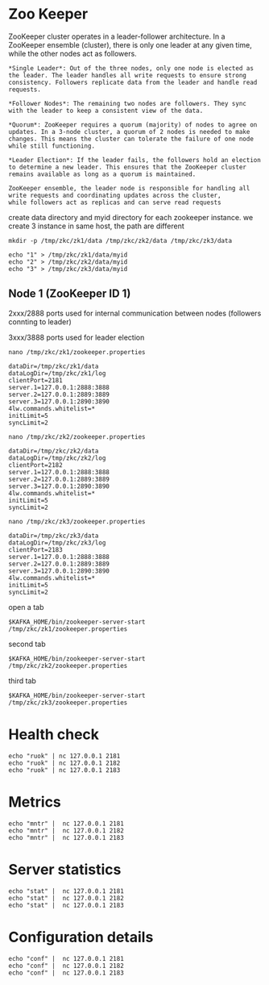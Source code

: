 # Zoo Keeper

 ZooKeeper cluster operates in a leader-follower architecture. In a ZooKeeper ensemble (cluster), there is only one leader at any given time, while the other nodes act as followers.

 ```
*Single Leader*: Out of the three nodes, only one node is elected as the leader. The leader handles all write requests to ensure strong consistency. Followers replicate data from the leader and handle read requests.

*Follower Nodes*: The remaining two nodes are followers. They sync with the leader to keep a consistent view of the data.

*Quorum*: ZooKeeper requires a quorum (majority) of nodes to agree on updates. In a 3-node cluster, a quorum of 2 nodes is needed to make changes. This means the cluster can tolerate the failure of one node while still functioning.

*Leader Election*: If the leader fails, the followers hold an election to determine a new leader. This ensures that the ZooKeeper cluster remains available as long as a quorum is maintained.
```

```
ZooKeeper ensemble, the leader node is responsible for handling all write requests and coordinating updates across the cluster,
while followers act as replicas and can serve read requests

```

create data directory and myid directory for each zookeeper instance. we create 3 instance in same host, the path are different

```
mkdir -p /tmp/zkc/zk1/data /tmp/zkc/zk2/data /tmp/zkc/zk3/data

echo "1" > /tmp/zkc/zk1/data/myid
echo "2" > /tmp/zkc/zk2/data/myid
echo "3" > /tmp/zkc/zk3/data/myid
```

## Node 1 (ZooKeeper ID 1)

2xxx/2888 ports used for internal communication between nodes (followers connting to leader)

3xxx/3888 ports used for leader election

```
nano /tmp/zkc/zk1/zookeeper.properties
```
```
dataDir=/tmp/zkc/zk1/data
dataLogDir=/tmp/zkc/zk1/log
clientPort=2181
server.1=127.0.0.1:2888:3888
server.2=127.0.0.1:2889:3889
server.3=127.0.0.1:2890:3890
4lw.commands.whitelist=*
initLimit=5
syncLimit=2
```

```
nano /tmp/zkc/zk2/zookeeper.properties
```

```
dataDir=/tmp/zkc/zk2/data
dataLogDir=/tmp/zkc/zk2/log
clientPort=2182
server.1=127.0.0.1:2888:3888
server.2=127.0.0.1:2889:3889
server.3=127.0.0.1:2890:3890
4lw.commands.whitelist=*
initLimit=5
syncLimit=2
```

```
nano /tmp/zkc/zk3/zookeeper.properties
```

```
dataDir=/tmp/zkc/zk3/data
dataLogDir=/tmp/zkc/zk3/log
clientPort=2183
server.1=127.0.0.1:2888:3888
server.2=127.0.0.1:2889:3889
server.3=127.0.0.1:2890:3890
4lw.commands.whitelist=*
initLimit=5
syncLimit=2
```
 

open a tab
```
$KAFKA_HOME/bin/zookeeper-server-start /tmp/zkc/zk1/zookeeper.properties
```

second tab
```
$KAFKA_HOME/bin/zookeeper-server-start /tmp/zkc/zk2/zookeeper.properties
```

third tab
```
$KAFKA_HOME/bin/zookeeper-server-start /tmp/zkc/zk3/zookeeper.properties
```

# Health check
```
echo "ruok" | nc 127.0.0.1 2181
echo "ruok" | nc 127.0.0.1 2182
echo "ruok" | nc 127.0.0.1 2183
```

# Metrics
```
echo "mntr" |  nc 127.0.0.1 2181
echo "mntr" |  nc 127.0.0.1 2182
echo "mntr" |  nc 127.0.0.1 2183
```

# Server statistics
```
echo "stat" |  nc 127.0.0.1 2181
echo "stat" |  nc 127.0.0.1 2182
echo "stat" |  nc 127.0.0.1 2183
```

# Configuration details
```
echo "conf" |  nc 127.0.0.1 2181
echo "conf" |  nc 127.0.0.1 2182
echo "conf" |  nc 127.0.0.1 2183  
```
